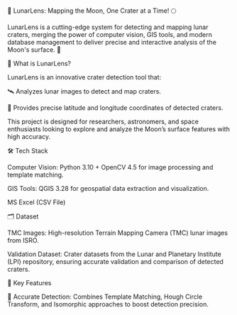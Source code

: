 🌌 LunarLens: Mapping the Moon, One Crater at a Time! 🌕

LunarLens is a cutting-edge system for detecting and mapping lunar craters, merging the power of computer vision, GIS tools, and modern database management to deliver precise and interactive analysis of the Moon's surface. 🚀


🌟 What is LunarLens?

LunarLens is an innovative crater detection tool that:

🛰️ Analyzes lunar images to detect and map craters.

📍 Provides precise latitude and longitude coordinates of detected craters.


This project is designed for researchers, astronomers, and space enthusiasts looking to explore and analyze the Moon’s surface features with high accuracy.

🛠️ Tech Stack

Computer Vision: Python 3.10 + OpenCV 4.5 for image processing and template matching.

GIS Tools: QGIS 3.28 for geospatial data extraction and visualization.

MS Excel (CSV File) 

🗂️ Dataset

TMC Images: High-resolution Terrain Mapping Camera (TMC) lunar images from ISRO.

Validation Dataset: Crater datasets from the Lunar and Planetary Institute (LPI) repository, ensuring accurate validation and comparison of detected craters.

🚀 Key Features

🌌 Accurate Detection: Combines Template Matching, Hough Circle Transform, and Isomorphic approaches to boost detection precision.



